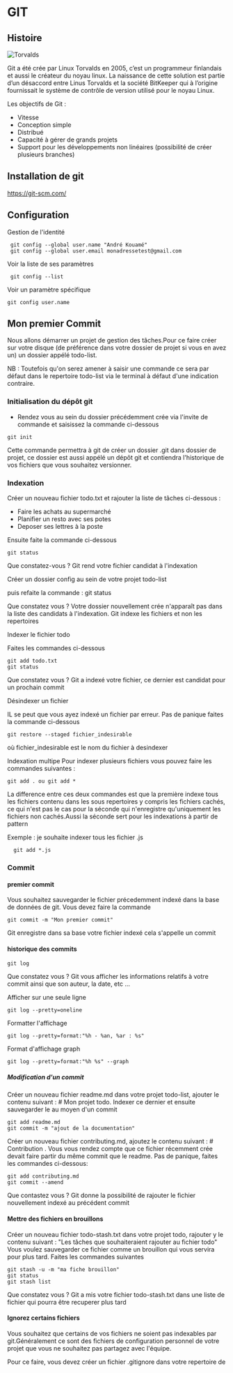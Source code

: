 # GIT

## Histoire
![Torvalds](/git-course/images/torvalds.png "Le titre de mon image")

Git a été crée par Linux Torvalds en 2005, c’est un programmeur finlandais et aussi le créateur du noyau linux.
La naissance de cette solution est partie d’un désaccord entre Linus Torvalds et la société BitKeeper qui à l’origine fournissait le système de contrôle de version utilisé pour le noyau Linux.

Les objectifs de Git :
* Vitesse
* Conception simple
* Distribué
* Capacité à gérer de grands projets
* Support pour les développements non linéaires (possibilité de créer plusieurs branches)


## Installation de git
https://git-scm.com/

## Configuration
Gestion de l'identité
```
 git config --global user.name "André Kouamé"
 git config --global user.email monadressetest@gmail.com
```
Voir la liste de ses paramètres
```
 git config --list
```
Voir un paramètre spécifique
```
git config user.name
```


## Mon premier Commit

Nous allons démarrer un projet de gestion des tâches.Pour ce faire créer sur votre disque (de préférence dans votre dossier de projet si vous en avez un) un dossier appélé todo-list.

NB :  Toutefois qu'on serez amener à saisir une commande ce sera par défaut dans le repertoire
todo-list via le terminal à défaut d'une indication contraire.

### Initialisation du dépôt git

* Rendez vous au sein du dossier précédemment crée via l'invite de commande et saisissez la commande ci-dessous 
```
git init
```
Cette commande permettra à git de créer un dossier .git dans dossier de projet, ce dossier est aussi appélé un dépôt git et contiendra l'historique de vos fichiers que vous souhaitez versionner.


### Indexation

Créer un nouveau fichier todo.txt et rajouter la liste de tâches ci-dessous :

* Faire les achats au supermarché
* Planifier un resto avec ses potes
* Deposer ses lettres à la poste

Ensuite faite la commande ci-dessous
```
git status
```
Que constatez-vous ?
Git rend votre fichier candidat à l'indexation

Créer un dossier config au sein de votre projet todo-list
 
puis refaite la commande : git status

Que constatez vous ?
Votre dossier nouvellement crée n'apparaît pas dans la liste des candidats à l'indexation. Git indexe les fichiers et non les repertoires

Indexer le fichier todo

Faites les commandes ci-dessous
```
git add todo.txt
git status 
```
Que constatez vous ? 
Git a indexé votre fichier, ce dernier est candidat pour un prochain commit

Désindexer un fichier

IL se peut que vous ayez indexé un fichier par erreur. Pas de panique faites la commande ci-dessous

```
git restore --staged fichier_indesirable
```
où fichier_indesirable est le nom du fichier à desindexer

Indexation multipe
Pour indexer plusieurs fichiers vous pouvez faire les commandes suivantes :
```
git add . ou git add *
```
La difference entre ces deux commandes est que la première indexe tous les fichiers contenu dans les sous repertoires y compris les fichiers cachés, ce qui n'est pas le cas pour la séconde qui n'enregistre qu'uniquement les fichiers non cachés.Aussi la séconde sert pour les indexations à partir de pattern

Exemple : je souhaite indexer tous les fichier .js
```
  git add *.js
```

### Commit

#### premier commit
Vous souhaitez sauvegarder le fichier précedemment indexé dans la base de données de git.
Vous devez faire la commande
```
git commit -m "Mon premier commit"
```
Git enregistre dans sa base votre fichier indexé cela s'appelle un commit

#### historique des commits
```
git log
```
Que constatez vous ?
Git vous afficher les informations relatifs à votre commit ainsi que son auteur, la date, etc ...

Afficher sur une seule ligne
```
git log --pretty=oneline
```

Formatter l'affichage 
```
git log --pretty=format:"%h - %an, %ar : %s"
```


Format d'affichage graph
```
git log --pretty=format:"%h %s" --graph
```

##### Modification d'un commit

Créer un nouveau fichier readme.md dans votre projet todo-list, ajouter le contenu suivant : # Mon projet todo. Indexer ce dernier et ensuite sauvegarder le au moyen d'un commit
```
git add readme.md
git commit -m "ajout de la documentation"
```

Créer un nouveau fichier contributing.md, ajoutez le contenu suivant : # Contribution .
Vous vous rendez compte que ce fichier récemment crée devait faire partir du même commit que le readme.
Pas de panique, faites les commandes ci-dessous:
```
git add contributing.md
git commit --amend
```
Que contastez vous ? Git donne la possibilité de rajouter le fichier nouvellement indexé au précédent commit

#### Mettre des fichiers en brouillons
Créer un nouveau fichier todo-stash.txt dans votre projet todo, rajouter y le contenu suivant : 
"Les tâches que souhaiteraient rajouter au fichier todo"
Vous voulez sauvegarder ce fichier comme un brouillon qui vous servira pour plus tard.
Faites les commandes suivantes
```
git stash -u -m "ma fiche brouillon"
git status
git stash list
```
Que constatez vous ?
Git a mis votre fichier todo-stash.txt dans une liste de fichier qui pourra être recuperer plus tard

#### Ignorez certains fichiers
Vous souhaitez que certains de vos fichiers ne soient pas indexables par git.Généralement ce sont des fichiers de configuration personnel de votre projet que vous ne souhaitez pas partagez avec l'équipe.

Pour ce faire, vous devez créer un fichier .gitignore dans votre repertoire de 